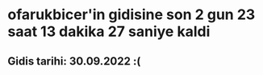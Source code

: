 # ofarukbicer'in gidisine son 2 gun 23 saat 13 dakika 27 saniye kaldi

## Gidis tarihi: 30.09.2022 :(